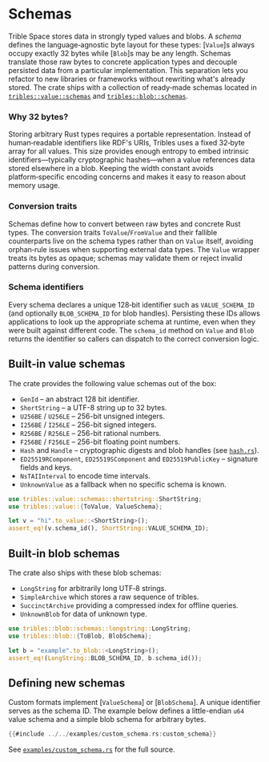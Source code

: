 # Schemas

Trible Space stores data in strongly typed values and blobs. A *schema* defines
the language‑agnostic byte layout for these types: [`Value`]s always occupy
exactly 32&nbsp;bytes while [`Blob`]s may be any length. Schemas translate those
raw bytes to concrete application types and decouple persisted data from a
particular implementation. This separation lets you refactor to new libraries
or frameworks without rewriting what's already stored. The crate ships with a
collection of ready‑made schemas located in
[`tribles::value::schemas`](https://docs.rs/tribles/latest/tribles/value/schemas/index.html) and
[`tribles::blob::schemas`](https://docs.rs/tribles/latest/tribles/blob/schemas/index.html).

### Why 32 bytes?

Storing arbitrary Rust types requires a portable representation. Instead of
human‑readable identifiers like RDF's URIs, Tribles uses a fixed 32‑byte array
for all values. This size provides enough entropy to embed intrinsic
identifiers—typically cryptographic hashes—when a value references data stored
elsewhere in a blob. Keeping the width constant avoids platform‑specific
encoding concerns and makes it easy to reason about memory usage.

### Conversion traits

Schemas define how to convert between raw bytes and concrete Rust types. The
conversion traits `ToValue`/`FromValue` and their fallible counterparts live on
the schema types rather than on `Value` itself, avoiding orphan‑rule issues when
supporting external data types. The `Value` wrapper treats its bytes as opaque;
schemas may validate them or reject invalid patterns during conversion.

### Schema identifiers

Every schema declares a unique 128‑bit identifier such as `VALUE_SCHEMA_ID`
(and optionally `BLOB_SCHEMA_ID` for blob handles). Persisting these IDs allows
applications to look up the appropriate schema at runtime, even when they were
built against different code. The `schema_id` method on `Value` and `Blob`
returns the identifier so callers can dispatch to the correct conversion logic.

## Built‑in value schemas

The crate provides the following value schemas out of the box:
- `GenId` &ndash; an abstract 128 bit identifier.
- `ShortString` &ndash; a UTF-8 string up to 32 bytes.
- `U256BE` / `U256LE` &ndash; 256-bit unsigned integers.
- `I256BE` / `I256LE` &ndash; 256-bit signed integers.
- `R256BE` / `R256LE` &ndash; 256-bit rational numbers.
- `F256BE` / `F256LE` &ndash; 256-bit floating point numbers.
- `Hash` and `Handle` &ndash; cryptographic digests and blob handles (see [`hash.rs`](../src/value/schemas/hash.rs)).
- `ED25519RComponent`, `ED25519SComponent` and `ED25519PublicKey` &ndash; signature fields and keys.
- `NsTAIInterval` to encode time intervals.
- `UnknownValue` as a fallback when no specific schema is known.

```rust
use tribles::value::schemas::shortstring::ShortString;
use tribles::value::{ToValue, ValueSchema};

let v = "hi".to_value::<ShortString>();
assert_eq!(v.schema_id(), ShortString::VALUE_SCHEMA_ID);
```

## Built‑in blob schemas

The crate also ships with these blob schemas:

- `LongString` for arbitrarily long UTF‑8 strings.
- `SimpleArchive` which stores a raw sequence of tribles.
- `SuccinctArchive` providing a compressed index for offline queries.
- `UnknownBlob` for data of unknown type.

```rust
use tribles::blob::schemas::longstring::LongString;
use tribles::blob::{ToBlob, BlobSchema};

let b = "example".to_blob::<LongString>();
assert_eq!(LongString::BLOB_SCHEMA_ID, b.schema_id());
```

## Defining new schemas

Custom formats implement [`ValueSchema`] or [`BlobSchema`].  A unique identifier
serves as the schema ID.  The example below defines a little-endian `u64` value
schema and a simple blob schema for arbitrary bytes.

```rust
{{#include ../../examples/custom_schema.rs:custom_schema}}
```

See [`examples/custom_schema.rs`](../../examples/custom_schema.rs) for the full
source.
